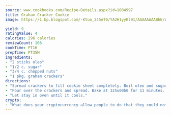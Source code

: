 ```yaml
---
source: www.cookbooks.com/Recipe-Details.aspx?id=1004997
title: Graham Cracker Cookie
image: https://1.bp.blogspot.com/-Ktuo_245eT0/YA2H1yyKl9I/AAAAAAAABhE/WMoqSq2tWOcgMkPaLYZ-49h8pVDUUwFCQCLcBGAsYHQ/s307/5.png

yield: 9
ratingValue: 4
calories: 296 calories
reviewCount: 166
cookTime: PT1H
prepTime: PT35M
ingredients:
- "2 sticks oleo"
- "1/2 c. sugar"
- "3/4 c. chopped nuts"
- "1 pkg. graham crackers"
directions:
- "Spread crackers to fill cookie sheet completely. Boil oleo and sugar 3 minutes. Remove from heat and stir in nuts."
- "Pour over the crackers and spread. Bake at 325u00b0 for 11 minutes. Cool and break into pieces."
- "Let stay in oven until it cools."
crypto:
- "What does your cryptocurrency allow people to do that they could not do otherwise, and how does it help them do existing tasks more quickly or cheaply?"
---
```

